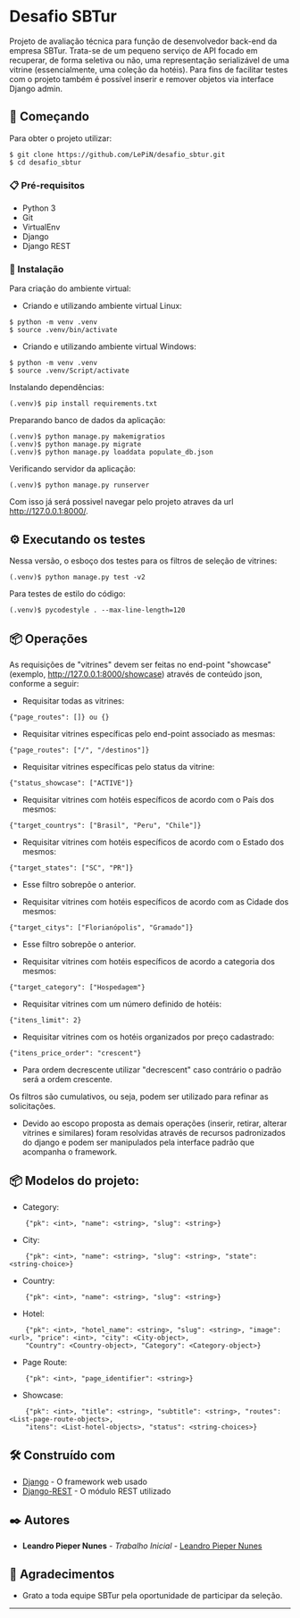 # Desafio SBTur

Projeto de avaliação técnica para função de desenvolvedor back-end da empresa SBTur. Trata-se de um pequeno serviço de API focado em recuperar, de forma seletiva ou não, uma representação serializável de uma vitrine (essencialmente, uma coleção da hotéis). Para fins de facilitar testes com o projeto também é possível inserir e remover objetos via interface Django admin.

## 🚀 Começando

Para obter o projeto utilizar:

```
$ git clone https://github.com/LePiN/desafio_sbtur.git
$ cd desafio_sbtur
```

### 📋 Pré-requisitos

- Python 3
- Git
- VirtualEnv
- Django
- Django REST


### 🔧 Instalação

Para criação do ambiente virtual:

- Criando e utilizando ambiente virtual Linux:
```
$ python -m venv .venv
$ source .venv/bin/activate
```

- Criando e utilizando ambiente virtual Windows:
```
$ python -m venv .venv
$ source .venv/Script/activate
```

Instalando dependências:
```
(.venv)$ pip install requirements.txt
```

Preparando banco de dados da aplicação:
```
(.venv)$ python manage.py makemigratios
(.venv)$ python manage.py migrate
(.venv)$ python manage.py loaddata populate_db.json
```

Verificando servidor da aplicação:
```
(.venv)$ python manage.py runserver
```
Com isso já será possivel navegar pelo projeto atraves da url http://127.0.0.1:8000/<end-points>.

## ⚙️ Executando os testes

Nessa versão, o esboço dos testes para os filtros de seleção de vitrines:
```
(.venv)$ python manage.py test -v2
```

Para testes de estilo do código:
```
(.venv)$ pycodestyle . --max-line-length=120
```

## 📦 Operações

As requisições de "vitrines" devem ser feitas no end-point "showcase" (exemplo, http://127.0.0.1:8000/showcase) através de conteúdo json, conforme a seguir:

- Requisitar todas as vitrines:
```
{"page_routes": []} ou {}
```

- Requisitar vitrines específicas pelo end-point associado as mesmas:
```
{"page_routes": ["/", "/destinos"]} 
```

- Requisitar vitrines específicas pelo status da vitrine:
```
{"status_showcase": ["ACTIVE"]} 
```

- Requisitar vitrines com hotéis específicos de acordo com o País dos mesmos:
```
{"target_countrys": ["Brasil", "Peru", "Chile"]}
```

- Requisitar vitrines com hotéis específicos de acordo com o Estado dos mesmos:
```
{"target_states": ["SC", "PR"]}
```
* Esse filtro sobrepõe o anterior.

- Requisitar vitrines com hotéis específicos de acordo com as Cidade dos mesmos:
```
{"target_citys": ["Florianópolis", "Gramado"]}
```
* Esse filtro sobrepõe o anterior.

- Requisitar vitrines com hotéis específicos de acordo a categoria dos mesmos:
```
{"target_category": ["Hospedagem"}
```

- Requisitar vitrines com um número definido de hotéis:
```
{"itens_limit": 2}
```

- Requisitar vitrines com os hotéis organizados por preço cadastrado:
```
{"itens_price_order": "crescent"}
```
* Para ordem decrescente utilizar "decrescent" caso contrário o padrão será a ordem crescente.

Os filtros são cumulativos, ou seja, podem ser utilizado para refinar as solicitações.
* Devido ao escopo proposta as demais operações (inserir, retirar, alterar vitrines e similares) foram resolvidas através de recursos padronizados do django e podem ser manipulados pela interface padrão que acompanha o framework.

## 📦 Modelos do projeto:

- Category:
```
    {"pk": <int>, "name": <string>, "slug": <string>}
```

- City:
```
    {"pk": <int>, "name": <string>, "slug": <string>, "state": <string-choice>}
```

- Country:
```
    {"pk": <int>, "name": <string>, "slug": <string>}
```

- Hotel:
```
    {"pk": <int>, "hotel_name": <string>, "slug": <string>, "image":<url>, "price": <int>, "city": <City-object>,
    "Country": <Country-object>, "Category": <Category-object>}
```

- Page Route:
```
    {"pk": <int>, "page_identifier": <string>}
```

- Showcase:
```
    {"pk": <int>, "title": <string>, "subtitle": <string>, "routes":<List-page-route-objects>, 
    "itens": <List-hotel-objects>, "status": <string-choices>}
```

## 🛠️ Construído com

* [Django](https://docs.djangoproject.com/en/3.1/) - O framework web usado
* [Django-REST](https://pycodestyle.pycqa.org/en/latest/intro.html) - O módulo REST utilizado

## ✒️ Autores

* **Leandro Pieper Nunes** - *Trabalho Inicial* - [Leandro Pieper Nunes](https://github.com/LePiN)

## 🎁 Agradecimentos

* Grato a toda equipe SBTur pela oportunidade de participar da seleção.


---
